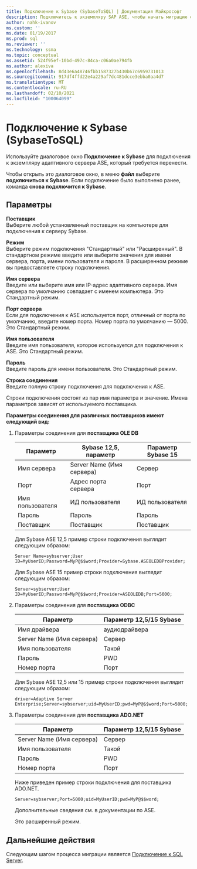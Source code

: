 ```yaml
---
title: Подключение к Sybase (SybaseToSQL) | Документация Майкрософт
description: Подключитесь к экземпляру SAP ASE, чтобы начать миграцию с помощью SSMA для Sybase (SAP ASE). Используйте диалоговое окно Подключение к Sybase.
author: nahk-ivanov
ms.custom: ''
ms.date: 01/19/2017
ms.prod: sql
ms.reviewer: ''
ms.technology: ssma
ms.topic: conceptual
ms.assetid: 524f95ef-10bd-497c-84ca-c06a0ae794fb
ms.author: alexiva
ms.openlocfilehash: 8d43e6a48746fbb1587327b430b67c6959731013
ms.sourcegitcommit: 917df4ffd22e4a229af7dc481dcce3ebba0aa4d7
ms.translationtype: MT
ms.contentlocale: ru-RU
ms.lasthandoff: 02/10/2021
ms.locfileid: "100064099"
---
```

# <a name="connect-to-sybase-sybasetosql"></a>Подключение к Sybase (SybaseToSQL)

Используйте диалоговое окно **Подключение к Sybase** для подключения к экземпляру адаптивного сервера ASE, который требуется перенести.

Чтобы открыть это диалоговое окно, в меню **файл** выберите **подключиться к Sybase**. Если подключение было выполнено ранее, команда **снова подключится к Sybase**.

## <a name="options"></a>Параметры

**Поставщик**  
Выберите любой установленный поставщик на компьютере для подключения к серверу Sybase.

**Режим**  
Выберите режим подключения "Стандартный" или "Расширенный". В стандартном режиме введите или выберите значения для имени сервера, порта, имени пользователя и пароля. В расширенном режиме вы предоставляете строку подключения.

**Имя сервера**  
Введите или выберите имя или IP-адрес адаптивного сервера. Имя сервера по умолчанию совпадает с именем компьютера. Это Стандартный режим.

**Порт сервера**  
Если для подключения к ASE используется порт, отличный от порта по умолчанию, введите номер порта. Номер порта по умолчанию — 5000. Это Стандартный режим.
  
**Имя пользователя**  
Введите имя пользователя, которое используется для подключения к ASE. Это Стандартный режим.

**Пароль**  
Введите пароль для имени пользователя. Это Стандартный режим.

**Строка соединения**  
Введите полную строку подключения для подключения к ASE.

Строки подключения состоят из пар имя параметра и значение. Имена параметров зависят от используемого поставщика.

**Параметры соединения для различных поставщиков имеют следующий вид:**

1. Параметры соединения для **поставщика OLE DB**

   |Параметр|Sybase 12,5, параметр|Параметр Sybase 15|
   |-----------|-------------------------|-----------------------|
   |Имя сервера|Server Name (Имя сервера)|Сервер|
   |Порт|Адрес порта сервера|Порт|
   |Имя пользователя|ИД пользователя|ИД пользователя|
   |Пароль|Пароль|Пароль|
   |Поставщик|Поставщик|Поставщик|

   Для Sybase ASE 12,5 пример строки подключения выглядит следующим образом:

   `Server Name=sybserver;User ID=MyUserID;Password=MyP@$$word;Provider=Sybase.ASEOLEDBProvider;`

   Для Sybase ASE 15 пример строки подключения выглядит следующим образом:

   `Server=sybserver;User ID=MyUserID;Password=MyP@$$word;Provider=ASEOLEDB;Port=5000;`

2. Параметры соединения для **поставщика ODBC**

   |Параметр|Параметр 12,5/15 Sybase|
   |-----------|-----------------------------|
   |Имя драйвера|аудиодрайвера|
   |Server Name (Имя сервера)|Сервер|
   |Имя пользователя|Такой|
   |Пароль|PWD|
   |Номер порта|Порт|

   Для Sybase ASE 12,5 или 15 пример строки подключения выглядит следующим образом:

   `driver=Adaptive Server Enterprise;Server=sybserver;uid=MyUserID;pwd=MyP@$$word;Port=5000;`

3. Параметры соединения для **поставщика ADO.NET**

   |Параметр|Параметр 12,5/15 Sybase|
   |-----------|-----------------------------|
   |Server Name (Имя сервера)|Сервер|
   |Имя пользователя|Такой|
   |Пароль|PWD|
   |Номер порта|Порт|

   Ниже приведен пример строки подключения для поставщика ADO.NET.

   `Server=sybserver;Port=5000;uid=MyUserID;pwd=MyP@$$word;`

   Дополнительные сведения см. в документации по ASE.

   Это расширенный режим.

## <a name="next-steps"></a>Дальнейшие действия

Следующим шагом процесса миграции является [Подключение к SQL Server](connect-to-sql-server-sybasetosql.md).
